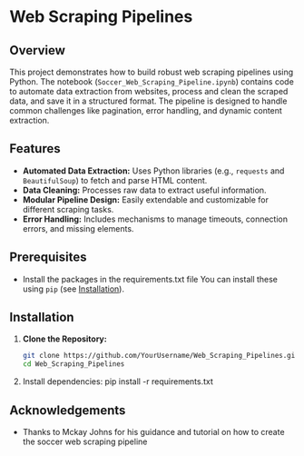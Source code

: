 # Web Scraping Pipelines

## Overview
This project demonstrates how to build robust web scraping pipelines using Python. The notebook (`Soccer_Web_Scraping_Pipeline.ipynb`) contains code to automate data extraction from websites, process and clean the scraped data, and save it in a structured format. The pipeline is designed to handle common challenges like pagination, error handling, and dynamic content extraction.

## Features
- **Automated Data Extraction:** Uses Python libraries (e.g., `requests` and `BeautifulSoup`) to fetch and parse HTML content.
- **Data Cleaning:** Processes raw data to extract useful information.
- **Modular Pipeline Design:** Easily extendable and customizable for different scraping tasks.
- **Error Handling:** Includes mechanisms to manage timeouts, connection errors, and missing elements.

## Prerequisites
- Install the packages in the requirements.txt file
You can install these using `pip` (see [Installation](#installation)).

## Installation

1. **Clone the Repository:**
   ```bash
   git clone https://github.com/YourUsername/Web_Scraping_Pipelines.git
   cd Web_Scraping_Pipelines
2. Install dependencies:
   pip install -r requirements.txt

## Acknowledgements

 - Thanks to Mckay Johns for his guidance and tutorial on how to create the soccer web scraping pipeline
